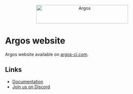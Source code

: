 <p align="center">
  <a href="https://argos-ci.com/?utm_source=github&utm_medium=logo" target="_blank">
    <img src="https://raw.githubusercontent.com/argos-ci/argos/main/resources/logos/logo-github-readme.png" alt="Argos" width="300" height="61">
  </a>
</p>

# Argos website

Argos website available on [argos-ci.com](https://argos-ci.com).

## Links

- [Documentation](https://argos-ci.com/docs)
- [Join us on Discord](https://argos-ci.com/discord)
